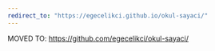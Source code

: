 ```yaml
---
redirect_to: "https://egecelikci.github.io/okul-sayaci/"
---
```


MOVED TO: https://github.com/egecelikci/okul-sayaci/
